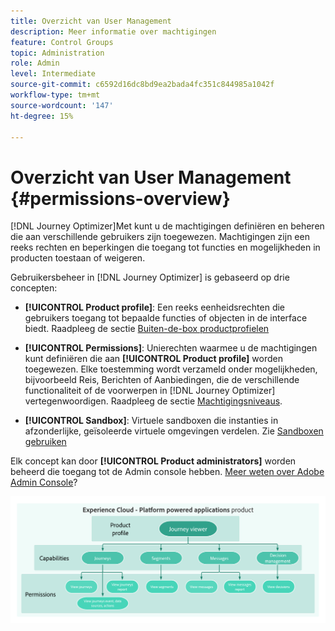 ```yaml
---
title: Overzicht van User Management
description: Meer informatie over machtigingen
feature: Control Groups
topic: Administration
role: Admin
level: Intermediate
source-git-commit: c6592d16dc8bd9ea2bada4fc351c844985a1042f
workflow-type: tm+mt
source-wordcount: '147'
ht-degree: 15%

---
```


# Overzicht van User Management {#permissions-overview}

[!DNL Journey Optimizer]Met kunt u de machtigingen definiëren en beheren die aan verschillende gebruikers zijn toegewezen. Machtigingen zijn een reeks rechten en beperkingen die toegang tot functies en mogelijkheden in producten toestaan of weigeren.

Gebruikersbeheer in [!DNL Journey Optimizer] is gebaseerd op drie concepten:

* **[!UICONTROL Product profile]**: Een reeks eenheidsrechten die gebruikers toegang tot bepaalde functies of objecten in de interface biedt. Raadpleeg de sectie [Buiten-de-box productprofielen](ootb-product-profiles.md)

* **[!UICONTROL Permissions]**: Unierechten waarmee u de machtigingen kunt definiëren die aan  **[!UICONTROL Product profile]** worden toegewezen. Elke toestemming wordt verzameld onder mogelijkheden, bijvoorbeeld Reis, Berichten of Aanbiedingen, die de verschillende functionaliteit of de voorwerpen in [!DNL Journey Optimizer] vertegenwoordigen. Raadpleeg de sectie [Machtigingsniveaus](high-low-permissions.md).

* **[!UICONTROL Sandbox]**: Virtuele sandboxen die instanties in afzonderlijke, geïsoleerde virtuele omgevingen verdelen. Zie [Sandboxen gebruiken](sandboxes.md)

Elk concept kan door **[!UICONTROL Product administrators]** worden beheerd die toegang tot de Admin console hebben. [Meer weten over Adobe Admin Console](https://helpx.adobe.com/nl/enterprise/managing/user-guide.html)?

![](../assets/do-not-localize/permissions_2.png)
